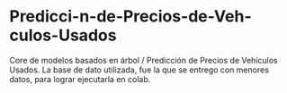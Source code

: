 # Predicci-n-de-Precios-de-Veh-culos-Usados
Core de modelos basados en árbol / Predicción de Precios de Vehículos Usados.
La base de dato utilizada, fue la que se entrego con menores datos, para lograr ejecutarla en colab.
